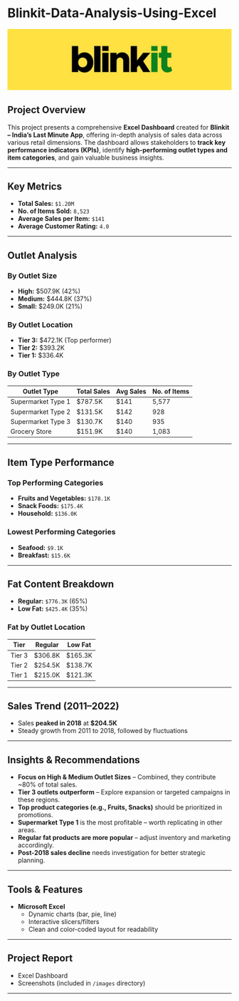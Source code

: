 # Blinkit-Data-Analysis-Using-Excel


![image alt](https://github.com/JISHNUPALIT/Blinkit-Data-Analysis-Using-Excel/blob/8613036c99f58b0933e46c4a17a31f389353ef50/Blinkit_logo.jpg)



## Project Overview

This project presents a comprehensive **Excel Dashboard** created for **Blinkit – India’s Last Minute App**, offering in-depth analysis of sales data across various retail dimensions. The dashboard allows stakeholders to **track key performance indicators (KPIs)**, identify **high-performing outlet types and item categories**, and gain valuable business insights.

---

## Key Metrics

- **Total Sales:** `$1.20M`
- **No. of Items Sold:** `8,523`
- **Average Sales per Item:** `$141`
- **Average Customer Rating:** `4.0`

---

## Outlet Analysis

### By Outlet Size
- **High:** $507.9K (42%)
- **Medium:** $444.8K (37%)
- **Small:** $249.0K (21%)

### By Outlet Location
- **Tier 3:** $472.1K (Top performer)
- **Tier 2:** $393.2K
- **Tier 1:** $336.4K

### By Outlet Type
| Outlet Type         | Total Sales | Avg Sales | No. of Items |
|---------------------|-------------|-----------|--------------|
| Supermarket Type 1  | $787.5K     | $141      | 5,577        |
| Supermarket Type 2  | $131.5K     | $142      | 928          |
| Supermarket Type 3  | $130.7K     | $140      | 935          |
| Grocery Store       | $151.9K     | $140      | 1,083        |

---

## Item Type Performance

### Top Performing Categories
- **Fruits and Vegetables:** `$178.1K`
- **Snack Foods:** `$175.4K`
- **Household:** `$136.0K`

### Lowest Performing Categories
- **Seafood:** `$9.1K`
- **Breakfast:** `$15.6K`

---

## Fat Content Breakdown

- **Regular:** `$776.3K` (65%)
- **Low Fat:** `$425.4K` (35%)

### Fat by Outlet Location
| Tier    | Regular | Low Fat |
|---------|---------|---------|
| Tier 3  | $306.8K | $165.3K |
| Tier 2  | $254.5K | $138.7K |
| Tier 1  | $215.0K | $121.3K |

---

## Sales Trend (2011–2022)

- Sales **peaked in 2018** at **$204.5K**
- Steady growth from 2011 to 2018, followed by fluctuations

---

## Insights & Recommendations

- **Focus on High & Medium Outlet Sizes** – Combined, they contribute ~80% of total sales.
- **Tier 3 outlets outperform** – Explore expansion or targeted campaigns in these regions.
- **Top product categories (e.g., Fruits, Snacks)** should be prioritized in promotions.
- **Supermarket Type 1** is the most profitable – worth replicating in other areas.
- **Regular fat products are more popular** – adjust inventory and marketing accordingly.
- **Post-2018 sales decline** needs investigation for better strategic planning.

---

## Tools & Features

- **Microsoft Excel**
  - Dynamic charts (bar, pie, line)
  - Interactive slicers/filters
  - Clean and color-coded layout for readability

---

## Project Report

- Excel Dashboard 
- Screenshots (included in `/images` directory)

---
